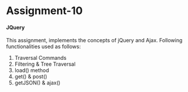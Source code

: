 # Assignment-10
 
#### JQuery
This assignment, implements the concepts of jQuery and Ajax. Following functionalities used as follows:

1. Traversal Commands
2. Filtering & Tree Traversal
3. load() method
4. get() & post() 
5. getJSON()  & ajax()
